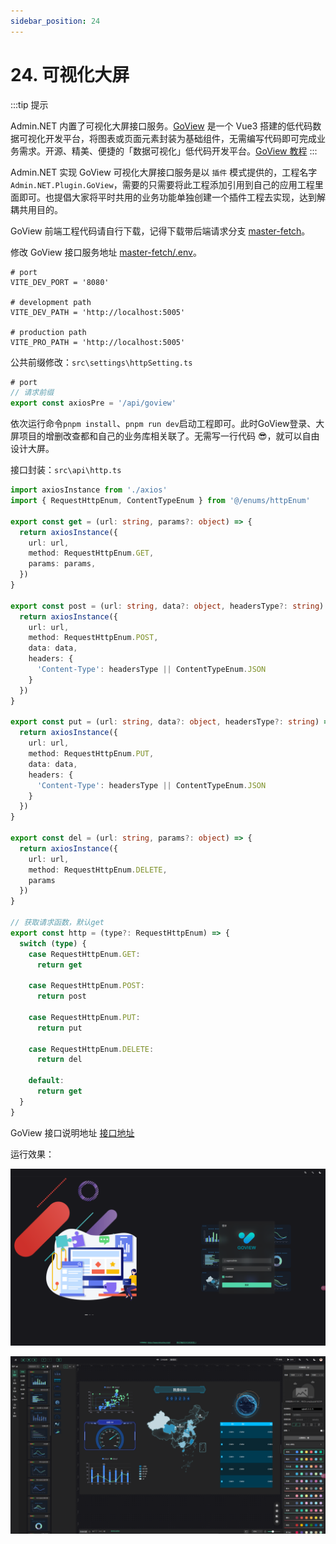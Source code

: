 ```yaml
---
sidebar_position: 24
---
```


# 24. 可视化大屏

:::tip 提示

Admin.NET 内置了可视化大屏接口服务。[GoView](https://gitee.com/dromara/go-view) 是一个 Vue3 搭建的低代码数据可视化开发平台，将图表或页面元素封装为基础组件，无需编写代码即可完成业务需求。开源、精美、便捷的「数据可视化」低代码开发平台。[GoView 教程](https://www.mtruning.club/)
:::

Admin.NET 实现 GoView 可视化大屏接口服务是以 `插件` 模式提供的，工程名字 `Admin.NET.Plugin.GoView`，需要的只需要将此工程添加引用到自己的应用工程里面即可。也提倡大家将平时共用的业务功能单独创建一个插件工程去实现，达到解耦共用目的。

GoView 前端工程代码请自行下载，记得下载带后端请求分支 [master-fetch](https://gitee.com/dromara/go-view/tree/master-fetch/)。

修改 GoView 接口服务地址 [master-fetch/.env](https://gitee.com/dromara/go-view/blob/master-fetch/.env)。

```env
# port
VITE_DEV_PORT = '8080'

# development path
VITE_DEV_PATH = 'http://localhost:5005'

# production path
VITE_PRO_PATH = 'http://localhost:5005'
```

公共前缀修改：`src\settings\httpSetting.ts`

```ts
# port
// 请求前缀
export const axiosPre = '/api/goview'
```

依次运行命令`pnpm install`、`pnpm run dev`启动工程即可。此时GoView登录、大屏项目的增删改查都和自己的业务库相关联了。无需写一行代码 😎，就可以自由设计大屏。

接口封装：`src\api\http.ts`

```ts
import axiosInstance from './axios'
import { RequestHttpEnum, ContentTypeEnum } from '@/enums/httpEnum'

export const get = (url: string, params?: object) => {
  return axiosInstance({
    url: url,
    method: RequestHttpEnum.GET,
    params: params,
  })
}

export const post = (url: string, data?: object, headersType?: string) => {
  return axiosInstance({
    url: url,
    method: RequestHttpEnum.POST,
    data: data,
    headers: {
      'Content-Type': headersType || ContentTypeEnum.JSON
    }
  })
}

export const put = (url: string, data?: object, headersType?: string) => {
  return axiosInstance({
    url: url,
    method: RequestHttpEnum.PUT,
    data: data,
    headers: {
      'Content-Type': headersType || ContentTypeEnum.JSON
    }
  })
}

export const del = (url: string, params?: object) => {
  return axiosInstance({
    url: url,
    method: RequestHttpEnum.DELETE,
    params
  })
}

// 获取请求函数，默认get
export const http = (type?: RequestHttpEnum) => {
  switch (type) {
    case RequestHttpEnum.GET:
      return get

    case RequestHttpEnum.POST:
      return post

    case RequestHttpEnum.PUT:
      return put

    case RequestHttpEnum.DELETE:
      return del

    default:
      return get
  }
}
```

GoView 接口说明地址 [接口地址](https://docs.apipost.cn/preview/5aa85d10a59d66ce/ddb813732007ad2b?target_id=dd81da11-9f8c-48ce-a4e8-3647279683fe)

运行效果：


![GoView 登录](./../../static/img/backend/3.png)

![创建项目](./../../static/img/backend/4.jpg)

